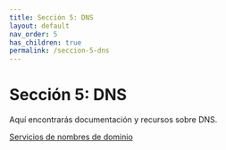 ```yaml
---
title: Sección 5: DNS
layout: default
nav_order: 5
has_children: true
permalink: /seccion-5-dns
---
```


# Sección 5: DNS

Aquí encontrarás documentación y recursos sobre DNS.

[Servicios de nombres de dominio](https://ubuntu.com/server/docs/service-domain-name-service-dns)
